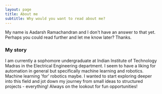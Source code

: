 ```yaml
---
layout: page
title: About me
subtitle: Why would you want to read about me?
---
```


My name is Aadarsh Ramachandran and I don't have an answer to that yet. Perhaps you could read further and let me know later?
Thanks.

### My story

I am currently a sophomore undergraduate at Indian Institute of Technology Madras in the Electrical Engineering department. I seem to have a liking for automation in general but specifically machine learning and robotics. Machine learning 'for' robotics maybe. I wanted to start exploring deeper into this field and jot down my journey from small ideas to structured projects - everything!
Always on the lookout for fun opportunities!
